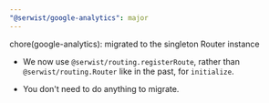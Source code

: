 ```yaml
---
"@serwist/google-analytics": major
---
```


chore(google-analytics): migrated to the singleton Router instance

- We now use `@serwist/routing.registerRoute`, rather than `@serwist/routing.Router` like in the past, for `initialize`.

- You don't need to do anything to migrate.